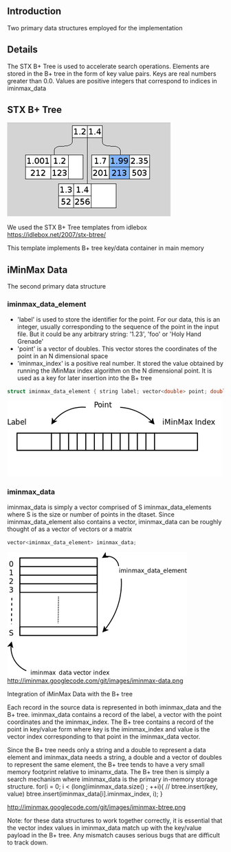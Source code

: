 ## Introduction

Two primary data structures employed for the implementation

## Details

The STX B+ Tree is used to accelerate search operations. Elements are stored in the B+ tree in the form of key value pairs. Keys are real numbers greater than 0.0. Values are positive integers that correspond to indices in iminmax_data

## STX B+ Tree

![STX B+ Tree](/images/b-tree.png)

We used the STX B+ Tree templates from idlebox https://idlebox.net/2007/stx-btree/

This template implements B+ tree key/data container in main memory

## iMinMax Data

The second primary data structure

### iminmax_data_element

* 'label' is used to store the identifier for the point. 
For our data, this is an integer, usually corresponding to the 
sequence of the point in the input file. 
But it could be any arbitrary string: '1.23', 'foo' or 'Holy Hand Grenade'
* 'point' is a vector of doubles. This vector stores the coordinates 
of the point in an N dimensional space
* 'iminmax_index' is a positive real number. It stored the value 
obtained by running the iMinMax index algorithm on the N dimensional point. 
It is used as a key for later insertion into the B+ tree

```C++
struct iminmax_data_element { string label; vector<double> point; double iminmax_index; };
```

![iminmax_element](/images/iminmax-element.png)

### iminmax_data

iminmax_data is simply a vector comprised of S iminmax_data_elements 
where S is the size or number of points in the dtaset. 
Since iminmax_data_element also contains a vector, iminmax_data can be 
roughly thought of 
as a vector of vectors or a matrix

```C++
vector<iminmax_data_element> iminmax_data;
```

![iminmax_data](/images/iminmax-data.png)
http://iminmax.googlecode.com/git/images/iminmax-data.png

Integration of iMinMax Data with the B+ tree

Each record in the source data is represented in both iminmax_data and the B+ tree. iminmax_data contains a record of the label, a vector with the point coordinates and the iminmax_index. The B+ tree contains a record of the point in key/value form where key is the iminmax_index and value is the vector index corresponding to that point in the iminmax_data vector.

Since the B+ tree needs only a string and a double to represent a data element and iminmax_data needs a string, a double and a vector of doubles to represent the same element, the B+ tree tends to have a very small memory footprint relative to iminamx_data. The B+ tree then is simply a search mechanism where iminmax_data is the primary in-memory storage structure. for(i = 0; i < (long)iminmax_data.size() ; ++i){ // btree.insert(key, value) btree.insert(iminmax_data[i].iminmax_index, i); }

http://iminmax.googlecode.com/git/images/iminmax-btree.png

Note: for these data structures to work together correctly, it is essential that the vector index values in iminmax_data match up with the key/value payload in the B+ tree. Any mismatch causes serious bugs that are difficult to track down.

